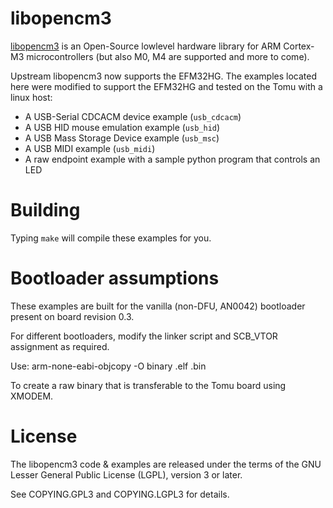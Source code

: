 # libopencm3

[libopencm3](http://libopencm3.org/) is an Open-Source lowlevel hardware
library for ARM Cortex-M3 microcontrollers (but also M0, M4 are supported and
more to come).

Upstream libopencm3 now supports the EFM32HG. The examples located here
were modified to support the EFM32HG and tested on the Tomu with a linux host:

 * A USB-Serial CDCACM device example (`usb_cdcacm`)
 * A USB HID mouse emulation example (`usb_hid`)
 * A USB Mass Storage Device example (`usb_msc`)
 * A USB MIDI example (`usb_midi`)
 * A raw endpoint example with a sample python program that controls an LED

# Building

Typing `make` will compile these examples for you.

# Bootloader assumptions

These examples are built for the vanilla (non-DFU, AN0042) bootloader present
on board revision 0.3.

For different bootloaders, modify the linker script and SCB\_VTOR assignment
as required.

Use:
    arm-none-eabi-objcopy -O binary <infile>.elf <outfile>.bin

To create a raw binary that is transferable to the Tomu board using XMODEM.

# License

The libopencm3 code & examples are released under the terms of the GNU Lesser
General Public License (LGPL), version 3 or later.

See COPYING.GPL3 and COPYING.LGPL3 for details.
